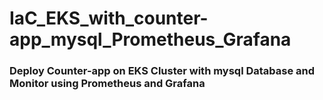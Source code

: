 # IaC_EKS_with_counter-app_mysql_Prometheus_Grafana
### Deploy Counter-app on EKS Cluster with mysql Database and Monitor using Prometheus and Grafana
